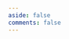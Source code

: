 ```yaml
---
aside: false
comments: false
---
```


<!-- 引入 ECharts 和 Moment.js -->
<script data-pjax src="https://unpkg.com/echarts@5.5.1/dist/echarts.min.js"></script>
<!-- <script src="https://cdn.jsdelivr.net/npm/moment/min/moment.min.js"></script> -->
<!-- <script src="https://npm.elemecdn.com/echarts@4.9.0/dist/echarts.min.js"></script> -->

<!-- <div id="posts-calendar" class="js-pjax"></div> -->

<!-- 图表容器 -->
<div id="posts-chart" data-start="2022-01" style="width: 100%; height: 300px;"></div>
<div id="tags-chart" data-length="10" style="width: 100%; height: 300px;"></div>
<div id="categories-chart" data-parent="true" style="width: 100%; height: 300px;"></div>
